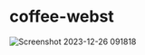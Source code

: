 # coffee-webst
![Screenshot 2023-12-26 091818](https://github.com/navitha2255/coffee-webst/assets/149859880/87d78ce5-a227-462a-895b-102a0adbabd9)
